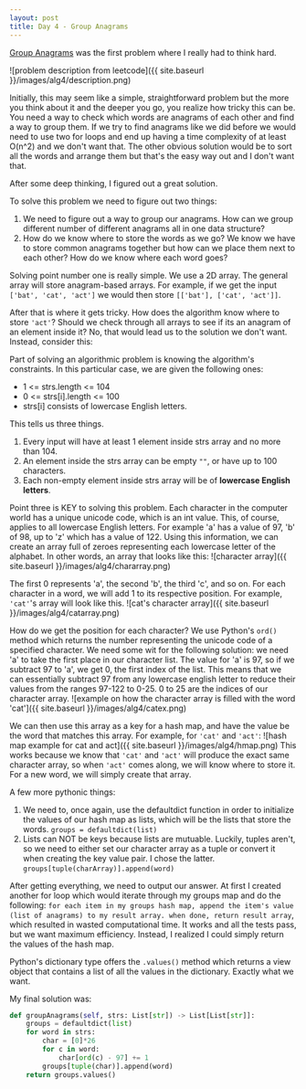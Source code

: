```yaml
---
layout: post
title: Day 4 - Group Anagrams
---
```

[Group Anagrams](https://leetcode.com/problems/group-anagrams/description/) was the first problem where I really had to think hard.

![problem description from leetcode]({{ site.baseurl }}/images/alg4/description.png)

Initially, this may seem like a simple, straightforward problem but the more you think about it and the deeper you go, you realize how tricky this can be. You need a way to check which words are anagrams of each other and find a way to group them. If we try to find anagrams like we did before we would need to use two for loops and end up having a time complexity of at least O(n^2) and we don't want that. The other obvious solution would be to sort all the words and arrange them but that's the easy way out and I don't want that.

After some deep thinking, I figured out a great solution.

To solve this problem we need to figure out two things:
1. We need to figure out a way to group our anagrams. How can we group different number of different anagrams all in one data structure?
2. How do we know where to store the words as we go? We know we have to store common anagrams together but how can we place them next to each other? How do we know where each word goes?

Solving point number one is really simple. We use a 2D array. The general array will store anagram-based arrays. For example, if we get the input `['bat', 'cat', 'act']` we would then store `[['bat'], ['cat', 'act']]`.

After that is where it gets tricky. How does the algorithm know where to store `'act'`? Should we check through all arrays to see if its an anagram of an element inside it? No, that would lead us to the solution we don't want. Instead, consider this:

Part of solving an algorithmic problem is knowing the algorithm's constraints. In this particular case, we are given the following ones:
* 1 <= strs.length <= 104
* 0 <= strs[i].length <= 100
* strs[i] consists of lowercase English letters.

This tells us three things.
1. Every input will have at least 1 element inside strs array and no more than 104.
2. An element inside the strs array can be empty `""`, or have up to 100 characters.
3. Each non-empty element inside strs array will be of **lowercase English letters**.

Point three is KEY to solving this problem. Each character in the computer world has a unique unicode code, which is an int value. This, of course, applies to all lowercase English letters. For example 'a' has a value of 97, 'b' of 98, up to 'z' which has a value of 122. Using this information, we can create an array full of zeroes representing each lowercase letter of the alphabet. In other words, an array that looks like this:
![character array]({{ site.baseurl }}/images/alg4/chararray.png)

The first 0 represents 'a', the second 'b', the third 'c', and so on. For each character in a word, we will add 1 to its respective position. For example, `'cat'`'s array will look like this.
![cat's character array]({{ site.baseurl }}/images/alg4/catarray.png)

How do we get the position for each character? We use Python's `ord()` method which returns the number representing the unicode code of a specified character. We need some wit for the following solution: we need 'a' to take the first place in our character list. The value for 'a' is 97, so if we subtract 97 to 'a', we get 0, the first index of the list. This means that we can essentially subtract 97 from any lowercase english letter to reduce their values from the ranges 97-122 to 0-25. 0 to 25 are the indices of our character array.
![example on how the character array is filled with the word 'cat']({{ site.baseurl }}/images/alg4/catex.png)

We can then use this array as a key for a hash map, and have the value be the word that matches this array. For example, for `'cat'` and `'act'`: 
![hash map example for cat and act]({{ site.baseurl }}/images/alg4/hmap.png)
This works because we know that `'cat'` and `'act'` will produce the exact same character array, so when `'act'` comes along, we will know where to store it. For a new word, we will simply create that array.

A few more pythonic things: 
1. We need to, once again, use the defaultdict function in order to initialize the values of our hash map as lists, which will be the lists that store the words. `groups = defaultdict(list)`
2. Lists can NOT be keys because lists are mutuable. Luckily, tuples aren't, so we need to either set our character array as a tuple or convert it when creating the key value pair. I chose the latter. `groups[tuple(charArray)].append(word)`

After getting everything, we need to output our answer. At first I created another for loop which would iterate through my groups map and do the following: `for each item in my groups hash map, append the item's value (list of anagrams) to my result array. when done, return result array`, which resulted in wasted computational time. It works and all the tests pass, but we want maximum efficiency. Instead, I realized I could simply return the values of the hash map.

Python's dictionary type offers the `.values()` method which returns a view object that contains a list of all the values in the dictionary. Exactly what we want.

My final solution was:

```python
def groupAnagrams(self, strs: List[str]) -> List[List[str]]:
    groups = defaultdict(list)
    for word in strs:
        char = [0]*26
        for c in word:
            char[ord(c) - 97] += 1
        groups[tuple(char)].append(word)
    return groups.values()
```
